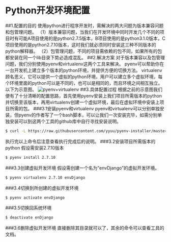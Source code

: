 # Python开发环境配置
##1.配置的目的
使用python进行程序开发时，需解决的两大问题为版本兼容问题和包管理问题。
（1）版本兼容问题，当我们在开发环境中同时开发几个不同的项目时有可能A项目使用的是python2.7.5版本，B项目使用的是python3.1.0版本，C项目使用的是python2.7.10版本，这时我们就必须同时安装这三种不同版本的python解释器。
（2）包管理问题，不同的项目需依赖的包不同，如果所有的包都安装在同一个lib目录下势必造成混乱。
##2.解决方案
对于版本兼容以及包管理问题，我们分别使用pyenv和virtualenv这两个工具来解决。
pyenv可以帮助你在一台开发机上建立多个版本的python环境，并提供方便的切换方法。
virtualenv顾名思义，它可以提供一个虚拟的python环境，用户可以建立多个虚拟环境，每个环境里面的python可以是不同的，也可以是相同的，而且环境之间相互独立。以下为示意图。
![pyenv+virtualenv](https://github.com/Jerrywyj/Learn-way/blob/master/Develop/pyenv%2Bvirtualenv.png)
##3.具体配置过程
根据之前的示意图我们便有了十分清晰的配置思路，首先使用pyenv安装上我们项目所需版本的python并切换至该版本，再用virtualenv创建一个虚拟环境，最后在虚拟环境中安装上项目所需的包。
###3.1安装pyenv和virtualenv
pyenv和virtualenv可以分别单独安装，但pyenv的作者写了一个bash脚本，可以让我们一次安装完毕，如需分别单独安装可以到这两个工具的github库中自行寻找安装说明。

```bash
$ curl -L https://raw.githubusercontent.com/yyuu/pyenv-installer/master/bin/pyenv-installer | bash
```
执行完以上命令后注意查看执行完成后的说明。
###3.2安装项目所需版本的python
假设需安装2.7.10版本

```bash
$ pyenv install 2.7.10
```
###3.3创建虚拟开发环境
假设需创建一个名为“envDjango”的虚拟开发环境。

```bash
$ pyenv virtualenv 2.7.10 envDjango
```
###3.4切换到所创建的虚拟开发环境

```bash
$ pyenv activate envDjango
```
###3.5切换回系统环境

```bash
$ deactivate enDjango
```
###3.6删除虚拟开发环境
直接删除其目录就可以了，其余的命令可以查看工具的文档。





